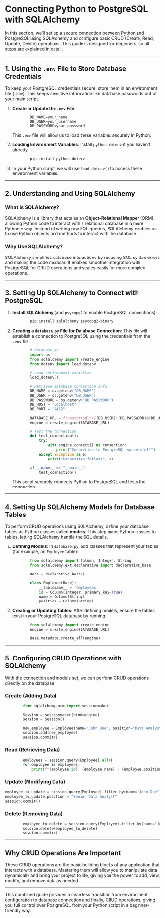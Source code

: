 # Connecting Python to PostgreSQL with SQLAlchemy

In this section, we’ll set up a secure connection between Python and PostgreSQL using SQLAlchemy and configure basic CRUD (Create, Read, Update, Delete) operations. This guide is designed for beginners, so all steps are explained in detail.

---

## 1. Using the `.env` File to Store Database Credentials

To keep your PostgreSQL credentials secure, store them in an environment file (`.env`). This keeps sensitive information like database passwords out of your main script.

1. **Create or Update the `.env` File**:

   ```plaintext
           DB_NAME=your_name
           DB_USER=your_username
           DB_PASSWORD=your_password
   ```

   This `.env` file will allow us to load these variables securely in Python.
2. **Loading Environment Variables**:
   Install `python-dotenv` if you haven’t already:

   ```bash
           pip install python-dotenv
   ```
3. In your Python script, we will use `load_dotenv()` to access these environment variables.

---

## 2. Understanding and Using SQLAlchemy

### What is SQLAlchemy?

SQLAlchemy is a library that acts as an **Object-Relational Mapper** (ORM), allowing Python code to interact with a relational database in a more Pythonic way. Instead of writing raw SQL queries, SQLAlchemy enables us to use Python objects and methods to interact with the database.

### Why Use SQLAlchemy?

SQLAlchemy simplifies database interactions by reducing SQL syntax errors and making the code modular. It enables smoother integration with PostgreSQL for CRUD operations and scales easily for more complex operations.

---

## 3. Setting Up SQLAlchemy to Connect with PostgreSQL

1. **Install SQLAlchemy** (and `psycopg2` to enable PostgreSQL connections):

   ```bash
           pip install sqlalchemy psycopg2-binary
   ```
2. **Creating a `database.py` File for Database Connection**:
   This file will establish a connection to PostgreSQL using the credentials from the `.env` file:

   ```py
           # database.py
           import os
           from sqlalchemy import create_engine
           from dotenv import load_dotenv

           # Load environment variables
           load_dotenv()

           # Retrieve database connection info
           DB_NAME = os.getenv("DB_NAME")
           DB_USER = os.getenv("DB_USER")
           DB_PASSWORD = os.getenv("DB_PASSWORD")
           DB_HOST = "localhost"
           DB_PORT = "5432"

           DATABASE_URL = f"postgresql://{DB_USER}:{DB_PASSWORD}@{DB_HOST}:{DB_PORT}/{DB_NAME}"
           engine = create_engine(DATABASE_URL)

           # Test the connection
           def test_connection():
               try:
                   with engine.connect() as connection:
                       print("Connection to PostgreSQL successful!")
               except Exception as e:
                   print("Connection failed:", e)

           if __name__ == "__main__":
               test_connection()
   ```

   This script securely connects Python to PostgreSQL and tests the connection.

---

## 4. Setting Up SQLAlchemy Models for Database Tables

To perform CRUD operations using SQLAlchemy, define your database tables as Python classes called **models**. This step maps Python classes to tables, letting SQLAlchemy handle the SQL details.

1. **Defining Models**:
   In `database.py`, add classes that represent your tables (for example, an `Employee` table):

   ```py
           from sqlalchemy import Column, Integer, String
           from sqlalchemy.ext.declarative import declarative_base

           Base = declarative_base()

           class Employee(Base):
               __tablename__ = 'employees'
               id = Column(Integer, primary_key=True)
               name = Column(String)
               position = Column(String)
   ```
2. **Creating or Updating Tables**:
   After defining models, ensure the tables exist in your PostgreSQL database by running:

   ```py
           from sqlalchemy import create_engine
           engine = create_engine(DATABASE_URL)

           Base.metadata.create_all(engine)
   ```

---

## 5. Configuring CRUD Operations with SQLAlchemy

With the connection and models set, we can perform CRUD operations directly on the database.

### Create (Adding Data)

```py
        from sqlalchemy.orm import sessionmaker

        Session = sessionmaker(bind=engine)
        session = Session()

        new_employee = Employee(name="John Doe", position="Data Analyst")
        session.add(new_employee)
        session.commit()
```

### Read (Retrieving Data)

```py
        employees = session.query(Employee).all()
        for employee in employees:
            print(f"{employee.id}: {employee.name} - {employee.position}")
```

### Update (Modifying Data)

```py
employee_to_update = session.query(Employee).filter_by(name="John Doe").first()
employee_to_update.position = "Senior Data Analyst"
session.commit()
```

### Delete (Removing Data)

```py
        employee_to_delete = session.query(Employee).filter_by(name="John Doe").first()
        session.delete(employee_to_delete)
        session.commit()
```

---

## Why CRUD Operations Are Important

These CRUD operations are the basic building blocks of any application that interacts with a database. Mastering them will allow you to manipulate data dynamically and bring your project to life, giving you the power to add, view, modify, and remove data as needed.

---

This combined guide provides a seamless transition from environment configuration to database connection and finally, CRUD operations, giving you full control over PostgreSQL from your Python script in a beginner-friendly way.
